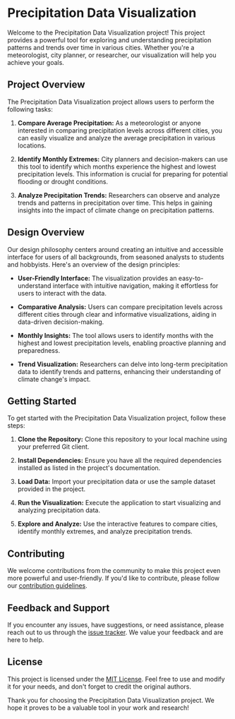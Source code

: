 # Precipitation Data Visualization

Welcome to the Precipitation Data Visualization project! This project provides a powerful tool for exploring and understanding precipitation patterns and trends over time in various cities. Whether you're a meteorologist, city planner, or researcher, our visualization will help you achieve your goals.

## Project Overview

The Precipitation Data Visualization project allows users to perform the following tasks:

1. **Compare Average Precipitation:** As a meteorologist or anyone interested in comparing precipitation levels across different cities, you can easily visualize and analyze the average precipitation in various locations.

2. **Identify Monthly Extremes:** City planners and decision-makers can use this tool to identify which months experience the highest and lowest precipitation levels. This information is crucial for preparing for potential flooding or drought conditions.

3. **Analyze Precipitation Trends:** Researchers can observe and analyze trends and patterns in precipitation over time. This helps in gaining insights into the impact of climate change on precipitation patterns.

## Design Overview

Our design philosophy centers around creating an intuitive and accessible interface for users of all backgrounds, from seasoned analysts to students and hobbyists. Here's an overview of the design principles:

- **User-Friendly Interface:** The visualization provides an easy-to-understand interface with intuitive navigation, making it effortless for users to interact with the data.

- **Comparative Analysis:** Users can compare precipitation levels across different cities through clear and informative visualizations, aiding in data-driven decision-making.

- **Monthly Insights:** The tool allows users to identify months with the highest and lowest precipitation levels, enabling proactive planning and preparedness.

- **Trend Visualization:** Researchers can delve into long-term precipitation data to identify trends and patterns, enhancing their understanding of climate change's impact.

## Getting Started

To get started with the Precipitation Data Visualization project, follow these steps:

1. **Clone the Repository:** Clone this repository to your local machine using your preferred Git client.

2. **Install Dependencies:** Ensure you have all the required dependencies installed as listed in the project's documentation.

3. **Load Data:** Import your precipitation data or use the sample dataset provided in the project.

4. **Run the Visualization:** Execute the application to start visualizing and analyzing precipitation data.

5. **Explore and Analyze:** Use the interactive features to compare cities, identify monthly extremes, and analyze precipitation trends.

## Contributing

We welcome contributions from the community to make this project even more powerful and user-friendly. If you'd like to contribute, please follow our [contribution guidelines](CONTRIBUTING.md).

## Feedback and Support

If you encounter any issues, have suggestions, or need assistance, please reach out to us through the [issue tracker](https://github.com/your/repository/issues). We value your feedback and are here to help.

## License

This project is licensed under the [MIT License](LICENSE.md). Feel free to use and modify it for your needs, and don't forget to credit the original authors.

Thank you for choosing the Precipitation Data Visualization project. We hope it proves to be a valuable tool in your work and research!
